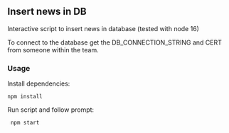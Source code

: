## Insert news in DB

Interactive script to insert news in database (tested with node 16)

To connect to the database get the DB_CONNECTION_STRING and CERT from someone within the team.

### Usage

Install dependencies:

```
npm install
```

Run script and follow prompt:

```
 npm start
```
